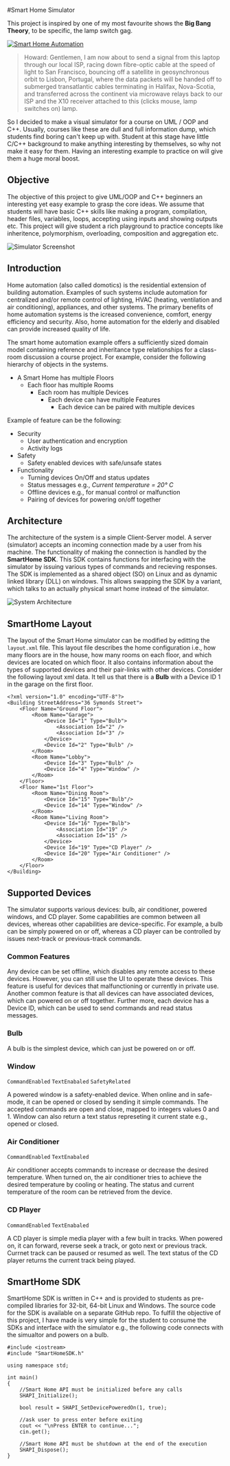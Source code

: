 #Smart Home Simulator

This project is inspired by one of my most favourite shows the **Big Bang Theory**, to be specific, the lamp switch gag.

[![Smart Home Automation](/title.png)](//www.youtube.com/watch?v=mqp8_ROAIJY "Smart Home Automation")


> Howard: Gentlemen, I am now about to send a signal from this laptop through our local ISP, racing down fibre-optic cable at the speed of light to San Francisco, bouncing off a satellite in geosynchronous orbit to Lisbon, Portugal, where the data packets will be handed off to submerged transatlantic cables terminating in Halifax, Nova-Scotia, and transferred across the continent via microwave relays back to our ISP and the X10 receiver attached to this (clicks mouse, lamp switches on) lamp.

So I decided to make a visual simulator for a course on UML / OOP and C\++. Usually, courses like these are dull and full information dump, which students find boring can't keep up with. Student at this stage have little C/C++ background to make anything interesting by themselves, so why not make it easy for them. Having an interesting example to practice on will give them a huge moral boost.

## Objective
The objective of this project to give UML/OOP and C\++ beginners an interesting yet easy example to grasp the core ideas. We assume that students will have basic C\++ skills like making a program, compilation, header files, variables, loops, accepting using inputs and showing outputs etc. This project will give student a rich playground to practice concepts like inheritence, polymorphism, overloading, composition and aggregation etc.

![Simulator Screenshot](/screenshot.png)

## Introduction
Home automation (also called domotics) is the residential extension of building automation. Examples of such systems include automation for centralized and/or remote control of lighting, HVAC (heating, ventilation and air conditioning), appliances, and other systems. The primary benefits of home automation systems is the icreased convenience, comfort, energy efficiency and security. Also, home automation for the elderly and disabled can provide increased quality of life.

The smart home automation example offers a sufficiently sized domain model containing reference and inheritance type relationships for a class-room discussion a course project. For example, consider the following hierarchy of objects in the systems.

* A Smart Home has multiple Floors
    * Each floor has multiple Rooms
        * Each room has multiple Devices
            * Each device can have multiple Features
			    * Each device can be paired with multiple devices



Example of feature can be the following:

* Security
    * User authentication and encryption
    * Activity logs
* Safety
    * Safety enabled devices with safe/unsafe states
* Functionality
    * Turning devices On/Off and status updates
    * Status messages e.g., *Current temperature = 20° C*
    * Offline devices e.g., for manual control or malfunction
	* Pairing of devices for powering on/off together


## Architecture
The architecture of the system is a simple Client-Server model. A server (simulator) accepts an incoming connection made by a user from his machine. The functionality of making the connection is handled by the **SmartHome SDK**. This SDK contains functions for interfacing with the simulator by issuing various types of commands and recieving responses. The SDK is implemented as a shared object (SO) on Linux and as dynamic linked library (DLL) on windows. This allows swapping the SDK by a variant, which talks to an actually physical smart home instead of the simulator.

![System Architecture](/architecture.png)

## SmartHome Layout
The layout of the Smart Home simulator can be modified by editting the ```layout.xml``` file. This layout file describes the home configuration i.e., how many floors are in the house, how many rooms on each floor, and which devices are located on which floor. It also contains information about the types of supported devices and their pair-links with other devices. Consider the following layout xml data. It tell us that there is a **Bulb** with a Device ID 1 in the garage on the first floor.

```
<?xml version="1.0" encoding="UTF-8"?>
<Building StreetAddress="36 Symonds Street">
	<Floor Name="Ground Floor">
		<Room Name="Garage">
			<Device Id="1" Type="Bulb">
				<Association Id="2" />
				<Association Id="3" />
			</Device>
			<Device Id="2" Type="Bulb" />
		</Room>
		<Room Name="Lobby">
			<Device Id="3" Type="Bulb" />
			<Device Id="4" Type="Window" />
		</Room>
	</Floor>	
	<Floor Name="1st Floor">
		<Room Name="Dining Room">
			<Device Id="15" Type="Bulb"/>
			<Device Id="14" Type="Window" />
		</Room>
		<Room Name="Living Room">
			<Device Id="16" Type="Bulb">
				<Association Id="19" />
				<Association Id="15" />
			</Device>
			<Device Id="19" Type="CD Player" />
			<Device Id="20" Type="Air Conditioner" />
		</Room>
	</Floor>
</Building>
```

## Supported Devices
The simulator supports various devices: bulb, air conditioner, powered windows, and CD player. Some capabilities are common between all devices, whereas other capabilities are device-specific. For example, a bulb can be simply powered on or off, whereas a CD player can be controlled by issues next-track or previous-track commands.

### Common Features
Any device can be set offline, which disables any remote access to these devices. However, you can still use the UI to operate these devices. This feature is useful for devices that malfunctioning or currently in private use. Another common feature is that all devices can have associated devices, which can powered on or off together. Further more, each device has a Device ID, which can be used to send commands and read status messages.

### Bulb
A bulb is the simplest device, which can just be powered on or off.

### Window
```CommandEnabled``` ```TextEnabaled``` ```SafetyRelated```

A powered window is a safety-enabled device. When online and in safe-mode, it can be opened or closed by sending it simple commands. The accepted commands are open and close, mapped to integers values 0 and 1. Window can also return a text status represeting it current state e.g., opened or closed.

### Air Conditioner
```CommandEnabled``` ```TextEnabaled```

Air conditioner accepts commands to increase or decrease the desired temperature. When turned on, the air conditioner tries to achieve the desired temperature by cooling or heating. The status and current temperature of the room can be retrieved from the device.

### CD Player
```CommandEnabled``` ```TextEnabaled```

A CD player is simple media player with a few built in tracks. When powered on, it can forward, reverse seek a track, or goto next or previous track. Currnet track can be paused or resumed as well. The text status of the CD player returns the current track being played.

## SmartHome SDK

SmartHome SDK is written in C++ and is provided to students as pre-compiled libraries for 32-bit, 64-bit Linux and Windows. The source code for the SDK is available on a separate GitHub repo. To fulfill the objective of this project, I have made is very simple for the student to consume the SDKs and interface with the simulator e.g., the following code connects with the simualtor and powers on a bulb.

```
#include <iostream>
#include "SmartHomeSDK.h"

using namespace std;

int main()
{	
	//Smart Home API must be initialized before any calls
	SHAPI_Initialize();
		
	bool result = SHAPI_SetDevicePoweredOn(1, true);
		
	//ask user to press enter before exiting
	cout << "\nPress ENTER to continue...";	
	cin.get();

	//Smart Home API must be shutdown at the end of the execution
	SHAPI_Dispose();
}
```
